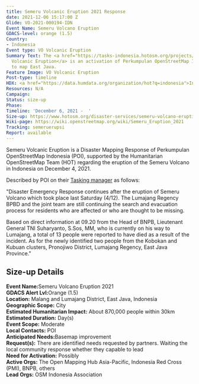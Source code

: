 ```yaml
---
title: Semeru Volcanic Eruption 2021 Response
date: 2021-12-06 15:17:00 Z
Glide: VO-2021-000194-IDN
Event Name: Semeru Volcano Eruption
GDACS-level: orange (1.5)
Country:
- Indonesia
Event type: VO Volcanic Eruption
Summary Text: The <a href="https://tasks-indonesia.hotosm.org/projects/176/">Semeru
  Volcanic Eruption</a> is an activation of Perkumpulan OpenStreetMap Indonesia (POI)
  to map East Java.
Feature Image: VO Volcanic Eruption
Post-type: timeline
HDX: <a href="https://data.humdata.org/organization/hot?q=indonesia">Indonesia</a>
Resources: N/A
Campaign: 
Status: size-up
Phase: 
Timeline: 'December 6, 2021 -  '
Size-up: https://www.hotosm.org/disaster-services/semeru-volcano-eruption-size-up/
Wiki-page: https://wiki.openstreetmap.org/wiki/Semeru_Eruption_2021
Tracking: semeruerupsi
Report: available
---
```


Semeru Volcanic Eruption is a Disaster Mapping Response of Perkumpulan OpenStreetMap Indonesia (POI), supported by the Humanitarian OpenStreetMap Team (HOT) regarding the eruption of the Semeru Volcano in Indonesia on December 4, 2021.

Described by POI on their <a href="https://tasks-indonesia.hotosm.org/projects/176/">Tasking manager</a> as follows: 

"Disaster Emergency Response continues after the eruption of Semeru Volcano which took place last Saturday (4/12). The Lumajang Regency BPBD and the joint team are still continuing the search and evacuation process for residents who are affected or who are thought to be missing.

Based on direct information at 09.20 from the Head of BNPB, Lieutenant General TNI Suharyanto, S.Sos, MM, who is currently on his way to Lumajang, a total of 13 people were reported to have died as a result of the incident. As for the newly identified two people from the Kobokan and Kubuan clusters, Pronojiwo District, Lumajang Regency, East Java Province."

<h2>Size-up Details</h2>

<strong>Event Name:</strong>Semeru Volcano Eruption 2021<br>
<strong>GDACS Alert Lvl:</strong>Orange (1.5)<br>
<strong>Location:</strong> Malang and Lumajang District, East Java, Indonesia<br>
<strong>Geographic Scope:</strong> City<br>
<strong>Estimated Humanitarian Impact:</strong> About 870,000 people within 30km<br>
<strong>Estimated Duration:</strong> Day(s)<br>
<strong>Event Scope:</strong> Moderate<br>
<strong>Local Contacts:</strong> POI<br>
<strong>Anticipated Needs:</strong>Basemap improvement<br>
<strong>Request(s):</strong> There are identified needs requested by partners. Waiting the local community response whether they capable to lead <br>
<strong>Need for Activation:</strong> Possibly<br>
<strong>Active Orgs:</strong> The Open Mapping Hub Asia-Pacific, Indonesia Red Cross (PMI), BNPB, others<br>
<strong>Lead Orgs:</strong> OSM Indonesia Association <br>
